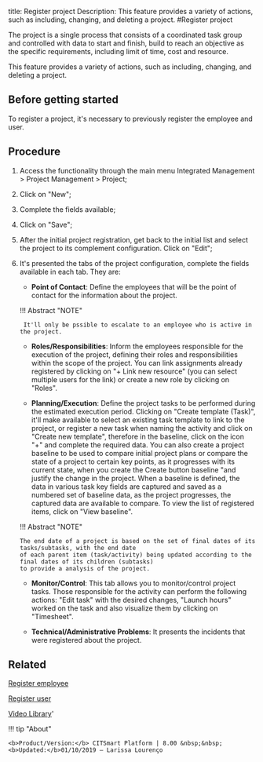 title: Register project
Description: This feature provides a variety of actions, such as including, changing, and deleting a project. 
#Register project

The project is a single process that consists of a coordinated task group and controlled with data to start and finish, build to reach an objective as the specific requirements, including limit of time, cost and resource.

This feature provides a variety of actions, such as including, changing, and deleting a project.

Before getting started
--------------------------

To register a project, it's necessary to previously register the employee and
user.

Procedure
-------------

1.  Access the functionality through the main menu Integrated Management \>
    Project Management \> Project;

2.  Click on "New";

3.  Complete the fields available;

4.  Click on "Save";

5.  After the initial project registration, get back to the initial list and
    select the project to its complement configuration. Click on "Edit";

6.  It's presented the tabs of the project configuration, complete the fields
    available in each tab. They are:
    
    - **Point of Contact**: Define the employees that will be the point of contact
    for the information about the project.
    
    !!! Abstract "NOTE"
    
         It'll only be pssible to escalate to an employee who is active in the project.
         
    - **Roles/Responsibilities**: Inform the employees responsible for the execution of the 
    project, defining their roles and responsibilities within the scope of the project. You can 
    link assignments already registered by clicking on "+ Link new resource" (you can select 
    multiple users for the link) or create a new role by clicking on "Roles".
    
    - **Planning/Execution**: Define the project tasks to be performed during the estimated execution 
    period. Clicking on "Create template (Task)", it'll make available to select an existing task template 
    to link to the project, or register a new task when naming the activity and click on "Create new template", 
    therefore in the baseline, click on the icon "+" and complete the required data. You can also create a 
    project baseline to be used to compare initial project plans or compare the state of a project to certain 
    key points, as it progresses with its current state, when you create the Create button baseline "and justify 
    the change in the project. When a baseline is defined, the data in various task key fields are captured and 
    saved as a numbered set of baseline data, as the project progresses, the captured data are available to compare. 
    To view the list of registered items, click on "View baseline".
    
    !!! Abstract "NOTE"
    
        The end date of a project is based on the set of final dates of its tasks/subtasks, with the end date 
        of each parent item (task/activity) being updated according to the final dates of its children (subtasks) 
        to provide a analysis of the project.

    - **Monitor/Control**: This tab allows you to monitor/control project tasks. Those responsible for the 
    activity can perform the following actions: "Edit task" with the desired changes, "Launch hours" worked 
    on the task and also visualize them by clicking on "Timesheet".
    
    - **Technical/Administrative Problems**: It presents the incidents that were registered about the project.
  

Related
-----------

[Register employee](/en-us/citsmart-platform-8/initial-settings/access-settings/user/register-employee.html)

[Register user](/en-us/citsmart-platform-8/initial-settings/access-settings/user/users.html)

<i class='fa fa-youtube-play  fa-2x' style='color:#97ce17;vertical-align: middle;'> </i> [Video Library](https://www.youtube.com/playlist?list=PLB5qK2uzf2ROEeoHh3EbsZJxjr9hJSLIV)'

!!! tip "About"

    <b>Product/Version:</b> CITSmart Platform | 8.00 &nbsp;&nbsp;
    <b>Updated:</b>01/10/2019 – Larissa Lourenço

